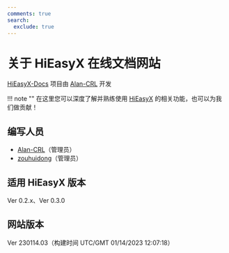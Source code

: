 ```yaml
---
comments: true
search:
  exclude: true
---
```


# 关于 HiEasyX 在线文档网站

[HiEasyX-Docs](https://github.com/Alan-CRL/HiEasyX-Docs) 项目由 [Alan-CRL](https://github.com/Alan-CRL) 开发

!!! note ""
    在这里您可以深度了解并熟练使用  [HiEasyX](https://github.com/zouhuidong/HiEasyX) 的相关功能，也可以为我们做贡献！ 

## 编写人员

+ [Alan-CRL](https://github.com/Alan-CRL)（管理员）
+ [zouhuidong](https://github.com/zouhuidong)（管理员）

## 适用 HiEasyX 版本
Ver 0.2.x、Ver 0.3.0

## 网站版本
Ver 230114.03（构建时间 UTC/GMT 01/14/2023 12:07:18）